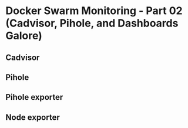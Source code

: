 # Docker Swarm Monitoring - Part 02 (Cadvisor, Pihole, and Dashboards Galore)



## Cadvisor
## Pihole
## Pihole exporter
## Node exporter
